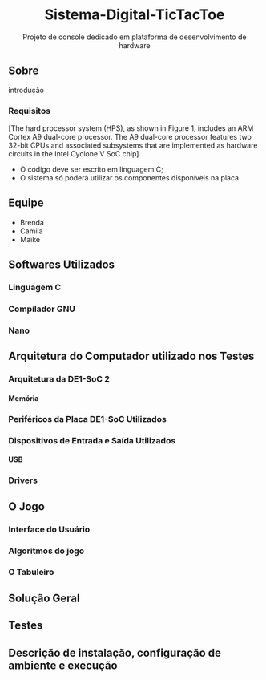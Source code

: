 <h1 align="center"> Sistema-Digital-TicTacToe</h1>
<p align="center">Projeto de console dedicado em plataforma de desenvolvimento de hardware</p>

<h2>Sobre</h2>
<p>introdução</p>
<h3>Requisitos</h3>
<p>
[The hard processor system (HPS), as shown in Figure 1, includes an ARM Cortex A9 dual-core processor. The A9
dual-core processor features two 32-bit CPUs and associated subsystems that are implemented as hardware circuits in the Intel Cyclone V SoC chip]
  <ul>
    <li>O código deve ser escrito em linguagem C;</li>
    <li>O sistema só poderá utilizar os componentes disponíveis na placa.</li>
  </ul>
</p>
<h2>Equipe</h2>
<ul>
  <li>Brenda</li>
  <li>Camila</li>
  <li>Maike</li>
</ul>


<h2>Softwares Utilizados</h2>
<h3>Linguagem C</h3>
<h3>Compilador GNU</h3>
<h3>Nano</h3>


<h2>Arquitetura do Computador utilizado nos Testes</h2>
<!-- 
*Threads do botao com teoria dos leitores/escritores
*Device drivers (parte da doc)
-->
<h3>Arquitetura da DE1-SoC 2</h3>
<h4>Memória</h4>
<h3>Periféricos da Placa DE1-SoC Utilizados</h3>
<h3>Dispositivos de Entrada e Saída Utilizados</h3>
<h4>USB</h4>
<h3>Drivers</h3>
<!--Acho que nem precisa dessa seção. Não usamos drivers da placa-->
<h2>O Jogo</h2>
<h3>Interface do Usuário</h3>
<h3>Algoritmos do jogo </h3>
<h3>O Tabuleiro</h3>
<h2>Solução Geral</h2>
<h2>Testes</h2>

<h2>Descrição de instalação, configuração de ambiente e execução</h2>

